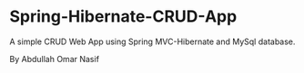 # Spring-Hibernate-CRUD-App
A simple CRUD Web App using Spring MVC-Hibernate and MySql database.


By Abdullah Omar Nasif
